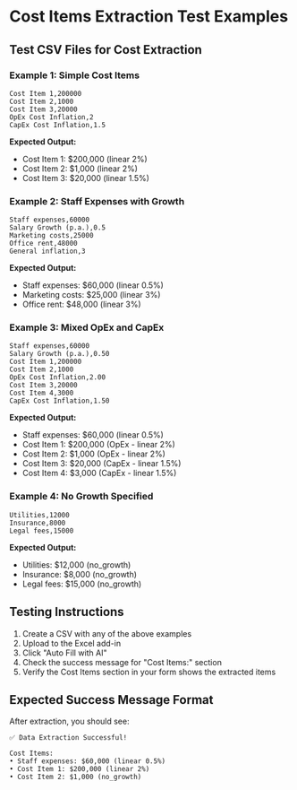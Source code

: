 # Cost Items Extraction Test Examples

## Test CSV Files for Cost Extraction

### Example 1: Simple Cost Items
```csv
Cost Item 1,200000
Cost Item 2,1000
Cost Item 3,20000
OpEx Cost Inflation,2
CapEx Cost Inflation,1.5
```
**Expected Output:**
- Cost Item 1: $200,000 (linear 2%)
- Cost Item 2: $1,000 (linear 2%)  
- Cost Item 3: $20,000 (linear 1.5%)

### Example 2: Staff Expenses with Growth
```csv
Staff expenses,60000
Salary Growth (p.a.),0.5
Marketing costs,25000
Office rent,48000
General inflation,3
```
**Expected Output:**
- Staff expenses: $60,000 (linear 0.5%)
- Marketing costs: $25,000 (linear 3%)
- Office rent: $48,000 (linear 3%)

### Example 3: Mixed OpEx and CapEx
```csv
Staff expenses,60000
Salary Growth (p.a.),0.50
Cost Item 1,200000
Cost Item 2,1000
OpEx Cost Inflation,2.00
Cost Item 3,20000
Cost Item 4,3000
CapEx Cost Inflation,1.50
```
**Expected Output:**
- Staff expenses: $60,000 (linear 0.5%)
- Cost Item 1: $200,000 (OpEx - linear 2%)
- Cost Item 2: $1,000 (OpEx - linear 2%)
- Cost Item 3: $20,000 (CapEx - linear 1.5%)
- Cost Item 4: $3,000 (CapEx - linear 1.5%)

### Example 4: No Growth Specified
```csv
Utilities,12000
Insurance,8000
Legal fees,15000
```
**Expected Output:**
- Utilities: $12,000 (no_growth)
- Insurance: $8,000 (no_growth)
- Legal fees: $15,000 (no_growth)

## Testing Instructions

1. Create a CSV with any of the above examples
2. Upload to the Excel add-in
3. Click "Auto Fill with AI"
4. Check the success message for "Cost Items:" section
5. Verify the Cost Items section in your form shows the extracted items

## Expected Success Message Format

After extraction, you should see:
```
✅ Data Extraction Successful!

Cost Items:
• Staff expenses: $60,000 (linear 0.5%)
• Cost Item 1: $200,000 (linear 2%)
• Cost Item 2: $1,000 (no_growth)
```